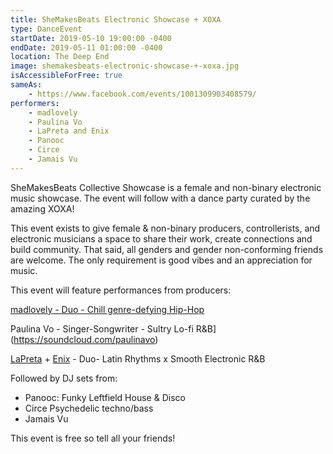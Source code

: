 ```yaml
---
title: SheMakesBeats Electronic Showcase + XOXA
type: DanceEvent
startDate: 2019-05-10 19:00:00 -0400
endDate: 2019-05-11 01:00:00 -0400
location: The Deep End
image: shemakesbeats-electronic-showcase-+-xoxa.jpg
isAccessibleForFree: true
sameAs:
    - https://www.facebook.com/events/1001309903408579/
performers:
    - madlovely
    - Paulina Vo
    - LaPreta and Enix
    - Panooc
    - Circe
    - Jamais Vu
---
```


SheMakesBeats Collective Showcase is a female and non-binary electronic music showcase. The event will follow with a dance party curated by the amazing XOXA!

This event exists to give female & non-binary producers, controllerists, and electronic musicians a space to share their work, create connections and build community. That said, all genders and gender non-conforming friends are welcome. The only requirement is good vibes and an appreciation for music. 

This event will feature performances from producers:

[madlovely - Duo - Chill genre-defying Hip-Hop](https://soundcloud.com/madlovely)

Paulina Vo - Singer-Songwriter - Sultry Lo-fi R&B](https://soundcloud.com/paulinavo)

[LaPreta](https://soundcloud.com/lapreta) + [Enix](https://soundcloud.com/enix) - Duo- Latin Rhythms x Smooth Electronic R&B

Followed by DJ sets from: 

* Panooc: Funky Leftfield House & Disco
* Circe Psychedelic techno/bass
* Jamais Vu 

This event is free so tell all your friends!
